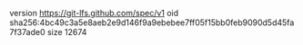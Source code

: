 version https://git-lfs.github.com/spec/v1
oid sha256:4bc49c3a5e8aeb2e9d146f9a9ebebee7ff05f15bb0feb9090d5d45fa7f37ade0
size 12674
